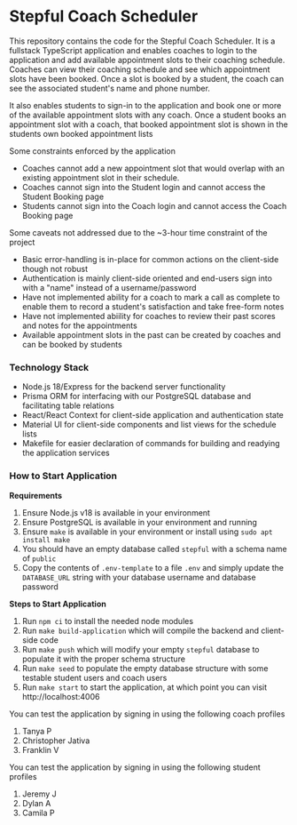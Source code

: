 # Stepful Coach Scheduler

This repository contains the code for the Stepful Coach Scheduler. It is a fullstack TypeScript application and enables
coaches to login to the application and add available appointment slots to their coaching schedule. Coaches can view their 
coaching schedule and see which appointment slots have been booked. Once a slot is booked by a student, the coach can
see the associated student's name and phone number.

It also enables students to sign-in to the application and book one or more of the available appointment slots with
any coach. Once a student books an appointment slot with a coach, that booked appointment slot is shown in the students
own booked appointment lists

Some constraints enforced by the application
- Coaches cannot add a new appointment slot that would overlap with an existing appointment slot in their schedule.
- Coaches cannot sign into the Student login and cannot access the Student Booking page
- Students cannot sign into the Coach login and cannot access the Coach Booking page

Some caveats not addressed due to the ~3-hour time constraint of the project
- Basic error-handling is in-place for common actions on the client-side though not robust
- Authentication is mainly client-side oriented and end-users sign into with a "name" instead of a username/password
- Have not implemented ability for a coach to mark a call as complete to enable them to record a student's satisfaction and take free-form notes
- Have not implemented abiility for coaches to review their past scores and notes for the appointments
- Available appointment slots in the past can be created by coaches and can be booked by students

### Technology Stack
- Node.js 18/Express for the backend server functionality
- Prisma ORM for interfacing with our PostgreSQL database and facilitating table relations
- React/React Context for client-side application and authentication state
- Material UI for client-side components and list views for the schedule lists
- Makefile for easier declaration of commands for building and readying the application services

### How to Start Application

**Requirements**
1. Ensure Node.js v18 is available in your environment
2. Ensure PostgreSQL is available in your environment and running
3. Ensure `make` is available in your environment or install using `sudo apt install make`
4. You should have an empty database called `stepful` with a schema name of `public`
5. Copy the contents of `.env-template` to a file `.env` and simply update the `DATABASE_URL` string with your database username and database password

**Steps to Start Application**
1. Run `npm ci` to install the needed node modules
2. Run `make build-application` which will compile the backend and client-side code
3. Run `make push` which will modify your empty `stepful` database to populate it with the proper schema structure
4. Run `make seed` to populate the empty database structure with some testable student users and coach users
5. Run `make start` to start the application, at which point you can visit http://localhost:4006

You can test the application by signing in using the following coach profiles
1. Tanya P
2. Christopher Jativa
3. Franklin V

You can test the application by signing in using the following student profiles
1. Jeremy J
2. Dylan A
3. Camila P